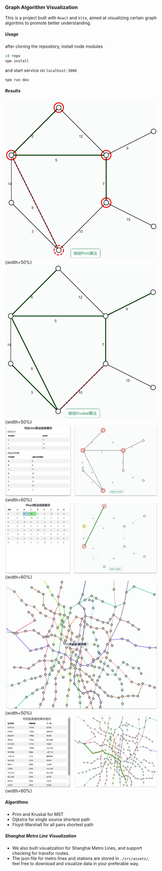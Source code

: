 ### Graph Algorithm Visualization
This is a project built with `React` and `Vite`, aimed at visualizing certain graph algoritms to promote better understanding.
##### Usage
after cloning the repository, install node modules
```bash
cd repo
npm install
```
and start service on `localhost:3000`
```bash
npm run dev
```
##### Results
![Prim Visualization](images/prim算法运行过程.png "prim visualization"){width=50%}
![Kruskal Visualization](images/kruskal算法运行过程.png "kruskal visualization"){width=50%}
![Dijkstra Visualization](images/dijkstra算法运行过程.png "Dijkstra Visualization"){width=60%}
![Floyd Visualization](images/Floyd算法过程.png "Floyd Visualization"){width=60%}
![Metro Lines](images/上海地铁线路图.png "Shanghai Metro Lines"){width=50%}
![Transfer Routes](images/换乘路线图.png "Transfer Routes"){width=60%}
##### Algorithms
- Prim and Kruskal for MST
- Dijkstra for single source shortest path
- Floyd-Warshall for all pairs shortest path
##### Shanghai Metro Line Visualization
- We also built visualization for Shanghai Metro Lines, and support checking for transfor routes.
- The json file for metro lines and stations are stored in `./src/assets/`, feel free to download and visualize data in your preferable way.